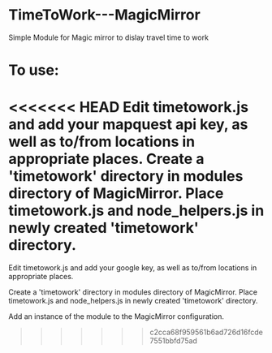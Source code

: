 # TimeToWork---MagicMirror
Simple Module for Magic mirror to dislay travel time to work

# To use:

<<<<<<< HEAD
Edit timetowork.js and add your mapquest api key, as well as to/from locations in appropriate places. Create a 'timetowork' directory in modules directory of MagicMirror. Place timetowork.js and node_helpers.js in newly created 'timetowork' directory. 
=======
Edit timetowork.js and add your google key, as well as to/from locations in appropriate places. 

Create a 'timetowork' directory in modules directory of MagicMirror. Place timetowork.js and node_helpers.js in newly created 'timetowork' directory. 

Add an instance of the module to the MagicMirror configuration.
>>>>>>> c2cca68f959561b6ad726d16fcde7551bbfd75ad
